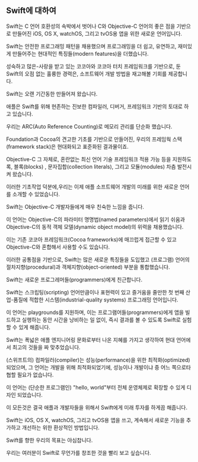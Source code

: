 <!-- About Swift -->
## Swift에 대하여

<!-- Swift is a new programming language for iOS, OS X, watchOS, and tvOS apps that builds on the best of C and Objective-C, without the constraints of C compatibility. -->
Swift는 C 언어 호환성의 속박에서 벗어나 C와 Objective-C 언어의 좋은 점을 기반으로 만들어진 iOS, OS X, watchOS, 그리고 tvOS용 앱을 위한 새로운 언어입니다.
<!-- Swift adopts safe programming patterns and adds modern features to make programming easier, more flexible, and more fun. -->
Swift는 안전한 프로그래밍 패턴을 채용했으며 프로그래밍을 더 쉽고, 유연하고, 재미있게 만들어주는 현대적인 특징들(modern features)을 더했습니다.
<!-- Swift’s clean slate, backed by the mature and much-loved Cocoa and Cocoa Touch frameworks, is an opportunity to reimagine how software development works. -->
성숙하고 많은-사랑을 받고 있는 코코아와 코코아 터치 프레임워크를 기반으로, 둔 Swift의 오점 없는 훌륭한 경력은, 소프트웨어 개발 방법을 재고해볼 기회를 제공합니다.

<!-- Swift has been years in the making. -->
Swift는 오랜 기간동한 만들어져 왔습니다.
<!-- Apple laid the foundation for Swift by advancing our existing compiler, debugger, and framework infrastructure. -->
애플은 Swift를 위해 현존하는 진보한 컴파일러, 디버거, 프레임워크 기반의 토대로 하고 있습니다. 
<!-- We simplified memory management with Automatic Reference Counting (ARC). -->
우리는 ARC(Auto Reference Counting)로 메모리 관리를 단순화 했습니다. 
<!-- Our framework stack, built on the solid base of Foundation and Cocoa, has been modernized and standardized throughout. -->
Foundation과 Cocoa의 견고한 기초를 기반으로 만들어진, 우리의 프레임웍 스택(framework stack)은 현대화되고 표준화된 결과물이죠.
<!-- Objective-C itself has evolved to support blocks, collection literals, and modules, enabling framework adoption of modern language technologies without disruption. -->
Objective-C 그 자체로, 혼란없는 최신 언어 기술 프레임워크 적용 가능 등을 지원하도록, 블록(blocks) , 문자집합(collection literals), 그리고 모듈(modules) 차츰 발전시켜 왔습니다.
<!-- Thanks to this groundwork, we can now introduce a new language for the future of Apple software development. -->
이러한 기초작업 덕분에,우리는 이제 애플 소프트웨어 개발의 미래를 위한 새로운 언어를 소개할 수 있었습니다.

<!-- Swift feels familiar to Objective-C developers. -->
Swift는 Objective-C 개발자들에게 매우 친숙한 느낌을 줍니다.
<!-- It adopts the readability of Objective-C’s named parameters and the power of Objective-C’s dynamic object model. -->
이 언어는 Objective-C의 파라미터 명명법(named parameters)에서 읽기 쉬움과 Objective-C의 동적 객체 모델(dynamic object model)의 위력을 채용했습니다. 
<!-- It provides seamless access to existing Cocoa frameworks and mix-and-match interoperability with Objective-C code. -->
이는 기존 코코아 프레임워크(Cocoa frameworks)에 매끄럽게 접근할 수 있고 Objective-C와 혼합해서 사용할 수도 있습니다. 
<!-- Building from this common ground, Swift introduces many new features and unifies the procedural and object-oriented portions of the language. -->
이러한 공통점을 기반으로, Swift는 많은 새로운 특징들을 도입했고 (프로그램) 언어의 절차지향(procedural)과 객체지향(object-oriented) 부분을 통합했습니다.

<!-- Swift is friendly to new programmers. -->
Swift는 새로운 프로그레머들(programmers)에게 친근합니다.
<!-- It is the first industrial-quality systems programming language that is as expressive and enjoyable as a scripting language. -->
Swift는 스크립팅(scripting) 언어만큼이나 표현력이 있고 즐거움을 줄만한 첫 번째 산업-품질에 적합한 시스템(industrial-quality systems) 프로그래밍 언어입니다.
<!-- It supports playgrounds, an innovative feature that allows programmers to experiment with Swift code and see the results immediately, without the overhead of building and running an app. -->
이 언어는 playgrounds를 지원하며, 이는 프로그램어들(programmers)에게 앱을 빌드하고 실행하는 동안 시간을 낭비하는 일 없이,   즉시 결과를 볼 수 있도록 Swift로 실험할 수 있게 해줍니다.

<!-- Swift combines the best in modern language thinking with wisdom from the wider Apple engineering culture. -->
Swift는 폭넓은 애플 엔지니어링 문화로부터 나온 지혜를 가지고 생각하여  현대 언어에서 최고의 것들을  짜 맞추었습니다.
<!-- The compiler is optimized for performance, and the language is optimized for development, without compromising on either. -->
(스위프트의) 컴파일러(compiler)는 성능(performance)을 위한 최적화(optimized)되었으며, 그 언어는 개발을 위해 최적화되었기에, 성능이나 개발이냐 중 어느 쪽으로타협할 필요가 없습니다.
<!-- It’s designed to scale from “hello, world” to an entire operating system. -->
이 언어는 (단순한 프로그램인) "hello, world"부터 전체 운영체제로 확장할 수 있게 디자인 되었습니다. 
<!-- All this makes Swift a sound future investment for developers and for Apple. -->
이 모든것은 결국 애플과 개발자들을 위해서 Swift에게 미래 투자를 하게끔 해줍니다.

<!-- Swift is a fantastic way to write iOS, OS X, watchOS, and tvOS apps, and will continue to evolve with new features and capabilities. -->
Swift는 iOS, OS X, watchOS, 그리고 tvOS용 앱을 쓰고, 계속해서 새로운 기능을 추가하고 개선하는 위한 환상적인 방법입니다.
<!-- Our goals for Swift are ambitious. -->
Swift를 향한 우리의 목표는 야심찹니다.
<!-- We can’t wait to see what you create with it. -->
우리는 여러분이 Swift로 무언가를 창조한 것을 빨리 보고 싶습니다.
